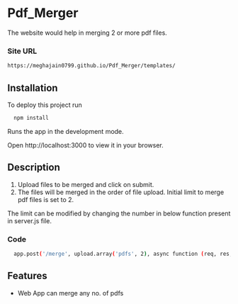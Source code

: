 # Pdf_Merger

The website would help in merging 2 or more pdf files.

### Site URL
```bash
https://meghajain0799.github.io/Pdf_Merger/templates/
```

## Installation

To deploy this project run

```bash
  npm install
```
Runs the app in the development mode.

Open http://localhost:3000 to view it in your browser.

## Description

1. Upload files to be merged and click on submit.
2. The files will be merged in the order of file upload.
Initial limit to merge pdf files is set to 2.

The limit can be modified by changing the number in below function present in server.js file.


### Code

```bash
  app.post('/merge', upload.array('pdfs', 2), async function (req, res, next)
```
## Features

- Web App can merge any no. of pdfs
